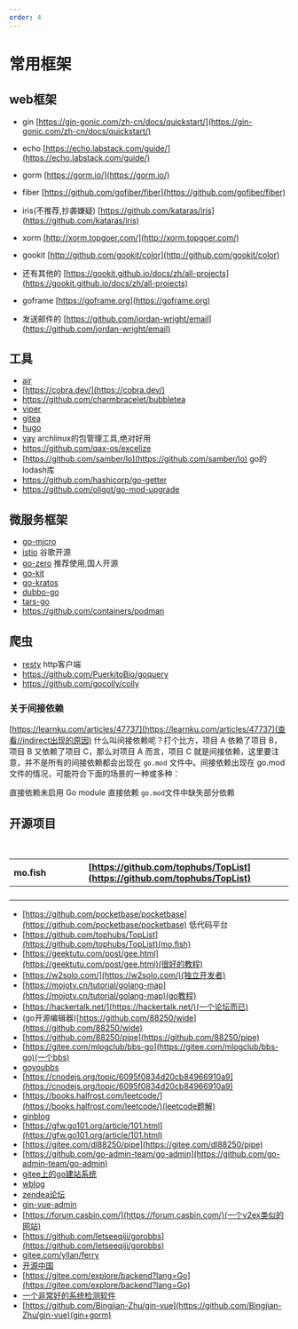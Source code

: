```yaml
---
order: 4
---
```

# 常用框架

## web框架

- gin    [https://gin-gonic.com/zh-cn/docs/quickstart/](https://gin-gonic.com/zh-cn/docs/quickstart/)
- echo   [https://echo.labstack.com/guide/](https://echo.labstack.com/guide/)
- gorm   [https://gorm.io/](https://gorm.io/)
- fiber    [https://github.com/gofiber/fiber](https://github.com/gofiber/fiber)
- iris(不推荐,抄袭嫌疑) [https://github.com/kataras/iris](https://github.com/kataras/iris)
- xorm    [http://xorm.topgoer.com/](http://xorm.topgoer.com/)
- gookit   [http://github.com/gookit/color](http://github.com/gookit/color)
- 还有其他的    [https://gookit.github.io/docs/zh/all-projects](https://gookit.github.io/docs/zh/all-projects)
- goframe    [https://goframe.org](https://goframe.org)

- 发送邮件的   [https://github.com/jordan-wright/email](https://github.com/jordan-wright/email)

## 工具

- [air](https://github.com/cosmtrek/air)  
- [https://cobra.dev/](https://cobra.dev/)
- <https://github.com/charmbracelet/bubbletea>
- [viper](https://github.com/spf13/viper)
- [gitea](https://github.com/go-gitea/gitea)
- [hugo](https://github.com/gohugoio/hugo)
- [yay](https://github.com/Jguer/yay) archlinux的包管理工具,绝对好用
- <https://github.com/qax-os/excelize>
- [https://github.com/samber/lo](https://github.com/samber/lo) go的lodash库
- <https://github.com/hashicorp/go-getter>
- <https://github.com/oligot/go-mod-upgrade>

## 微服务框架

- [go-micro](https://github.com/asim/go-micro)
- [istio](https://github.com/istio/istio) 谷歌开源
- [go-zero](https://github.com/zeromicro/go-zero) 推荐使用,国人开源
- [go-kit](https://github.com/go-kit/kit)
- [go-kratos](https://github.com/go-kratos/kratos)
- [dubbo-go](https://github.com/apache/dubbo-go)
- [tars-go](https://github.com/TarsCloud/TarsGo)
- <https://github.com/containers/podman>

## 爬虫

- [resty](https://github.com/go-resty/resty) http客户端
- <https://github.com/PuerkitoBio/goquery>
- <https://github.com/gocolly/colly>

### 关于间接依赖

   [https://learnku.com/articles/47737](https://learnku.com/articles/47737)(查看//indirect出现的原因)
什么叫间接依赖呢？打个比方，项目 A 依赖了项目 B，项目 B 又依赖了项目 C，那么对项目 A 而言，项目 C 就是间接依赖，这里要注意，并不是所有的间接依赖都会出现在 `go.mod` 文件中。间接依赖出现在 go.mod 文件的情况，可能符合下面的场景的一种或多种：

直接依赖未启用 Go module
直接依赖 `go.mod`文件中缺失部分依赖

## 开源项目

​

| mo.fish | [https://github.com/tophubs/TopList](https://github.com/tophubs/TopList) |
| ------- | ------------------------------------------------------------------------ |
|         |                                                                          |
|         |                                                                          |
|         |                                                                          |
|         |                                                                          |

- [https://github.com/pocketbase/pocketbase](https://github.com/pocketbase/pocketbase) 低代码平台
- [https://github.com/tophubs/TopList](https://github.com/tophubs/TopList)(mo.fish)
- [https://geektutu.com/post/gee.html](https://geektutu.com/post/gee.html)(很好的教程)
- [https://w2solo.com/](https://w2solo.com/)(独立开发者)
- [https://mojotv.cn/tutorial/golang-map](https://mojotv.cn/tutorial/golang-map)(go教程)
- [https://hackertalk.net/](https://hackertalk.net/)(一个论坛而已)
- (go开源编辑器)[https://github.com/88250/wide](https://github.com/88250/wide)
- [https://github.com/88250/pipe](https://github.com/88250/pipe)
- [https://gitee.com/mlogclub/bbs-go](https://gitee.com/mlogclub/bbs-go)(一个bbs)
- [goyoubbs](https://github.com/ego008/goyoubbs)
- [https://cnodejs.org/topic/6095f0834d20cb84966910a9](https://cnodejs.org/topic/6095f0834d20cb84966910a9)
- [https://books.halfrost.com/leetcode/](https://books.halfrost.com/leetcode/)(leetcode题解)
- [ginblog](https://gitee.com/wejectchan/ginblog)
- [https://gfw.go101.org/article/101.html](https://gfw.go101.org/article/101.html)
- [https://gitee.com/dl88250/pipe](https://gitee.com/dl88250/pipe)
- [https://github.com/go-admin-team/go-admin](https://github.com/go-admin-team/go-admin)
- [gitee上的go建站系统](https://gitee.com/explore/build-web-system?lang=Go)
- [wblog](https://github.com/wangsongyan/wblog)
- [zendea论坛](https://gitee.com/zendea/zendea)
- [gin-vue-admin](https://www.gin-vue-admin.com/)
- [https://forum.casbin.com/](https://forum.casbin.com/)(一个v2ex类似的网站)
- [https://github.com/letseeqiji/gorobbs](https://github.com/letseeqiji/gorobbs)
- [gitee.com/yllan/ferry](https://gitee.com/yllan/ferry)
- [开源中国](https://www.oschina.net/project/tag/66/bbs?-%20company=0&sort=time&tag=66&lang=358&recommend=false)
- [https://gitee.com/explore/backend?lang=Go](https://gitee.com/explore/backend?lang=Go)
- [一个非常好的系统检测软件](https://gitee.com/admpub/nging)
- [https://github.com/Bingjian-Zhu/gin-vue](https://github.com/Bingjian-Zhu/gin-vue)(gin+gorm)
